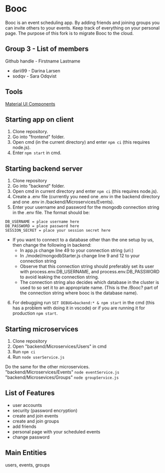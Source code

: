 # Booc
Booc is an event scheduling app. 
By adding friends and joining groups you can invite others to your events. Keep track of everything on your personal page.
The purpose of this fork is to migrate Booc to the cloud.


Group 3 - List of members
---------
Github handle - Firstname Lastname

* darii99 - Darina Larsen
* sodqv - Sara Odqvist



Tools
----------
[Material UI Components](https://mui.com/material-ui/all-components)


Starting app on client
---------
1. Clone repository.
2. Go into "frontend" folder.
3. Open cmd (in the current directory) and enter ```npm ci``` (this requires node.js).
4. Enter ```npm start``` in cmd.

Starting backend server
---------
1. Clone repository
2. Go into "backend" folder.
3. Open cmd in current directory and enter ```npm ci``` (this requires node.js).
4. Create a .env file (currently you need one .env in the backend directory and one .env in /backend/Microservices/Events).
5. Enter your username and password for the mongodb connection string in the .env file. The format should be:
```
DB_USERNAME = place username here  
DB_PASSWORD = place password here  
SESSION_SECRET = place your session secret here
```

- If you want to connect to a database other than the one setup by us, then change the following in backend:  
    - In app.js change line 49 to your connection string  (uri:)  
    - In ./model/mongodbStarter.js change line 9 and 12 to your connection string  
    - Observe that this connection string should preferably set its user with process.env.DB_USERNAME, and process.env.DB_PASSWORD to avoid leaking the connection string.  
    - The connection string also decides which database in the cluster is used to so set it to an appropriate name. (This is the /Booc? part of the connection string where booc is the database name).  

6. For debugging run ```SET DEBUG=backend:* & npm start``` in the cmd (this has a problem with doing it in vscode) or if you are running it for production ```npm start```.

Starting microservices
---------
1. Clone repository
2. Open "backend/Microservices/Users" in cmd
3. Run ```npm ci```
4. Run ```node userService.js```


Do the same for the other microservices.    
"backend/Microservices/Events" ```node eventService.js```  
"backend/Microsevices/Groups" ```node groupService.js```  




List of Features
----------
- user accounts
- security (password encryption)
- create and join events
- create and join groups
- add friends
- personal page with your scheduled events
- change password

Main Entities
----------
users, events, groups

